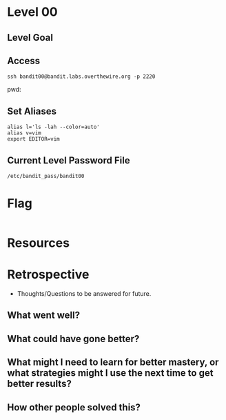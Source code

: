 # Level 00

## Level Goal

## Access
```
ssh bandit00@bandit.labs.overthewire.org -p 2220
```
pwd: 

## Set Aliases
```
alias l='ls -lah --color=auto'
alias v=vim
export EDITOR=vim
```

## Current Level Password File
```
/etc/bandit_pass/bandit00
```

# Flag
```
```

# Resources



# Retrospective
- Thoughts/Questions to be answered for future.

## What went well?


## What could have gone better?


## What might I need to learn for better mastery, or what strategies might I use the next time to get better results?


## How other people solved this?

